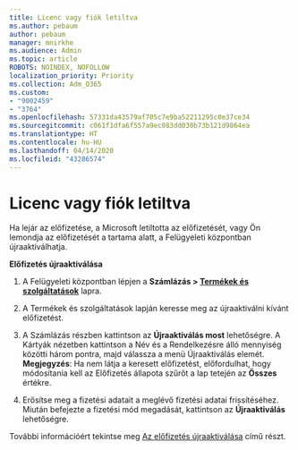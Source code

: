 ```yaml
---
title: Licenc vagy fiók letiltva
ms.author: pebaum
author: pebaum
manager: mnirkhe
ms.audience: Admin
ms.topic: article
ROBOTS: NOINDEX, NOFOLLOW
localization_priority: Priority
ms.collection: Adm_O365
ms.custom:
- "9002459"
- "3764"
ms.openlocfilehash: 57331da43579af705c7e9ba52211295c0e37ce34
ms.sourcegitcommit: c061f1dfa6f557a9ec083dd030b73b121d9864ea
ms.translationtype: HT
ms.contentlocale: hu-HU
ms.lasthandoff: 04/14/2020
ms.locfileid: "43286574"
---
```

# <a name="license-or-account-disabled"></a>Licenc vagy fiók letiltva

Ha lejár az előfizetése, a Microsoft letiltotta az előfizetését, vagy Ön lemondja az előfizetését a tartama alatt, a Felügyeleti központban újraaktiválhatja.

**Előfizetés újraaktiválása**

1. A Felügyeleti központban lépjen a **Számlázás > [Termékek és szolgáltatások](https://go.microsoft.com/fwlink/p/?linkid=842054)** lapra.

2. A Termékek és szolgáltatások lapján keresse meg az újraaktiválni kívánt előfizetést.

3. A Számlázás részben kattintson az **Újraaktiválás most** lehetőségre.  A Kártyák nézetben kattintson a Név és a Rendelkezésre álló mennyiség közötti három pontra, majd válassza a menü Újraaktiválás elemét. **Megjegyzés**: Ha nem látja a keresett előfizetést, előfordulhat, hogy módosítania kell az Előfizetés állapota szűrőt a lap tetején az **Összes** értékre.

4. Erősítse meg a fizetési adatait a meglévő fizetési adatai frissítéséhez. Miután befejezte a fizetési mód megadását, kattintson az **Újraaktiválás** lehetőségre.

További információért tekintse meg [Az előfizetés újraaktiválása](https://docs.microsoft.com/office365/admin/subscriptions-and-billing/reactivate-your-subscription) című részt. 
